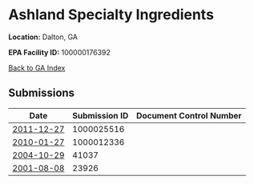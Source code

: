 # Ashland Specialty Ingredients

**Location:** Dalton, GA

**EPA Facility ID:** 100000176392

[Back to GA Index](../../index.md)

## Submissions

| Date | Submission ID | Document Control Number |
|------|--------------|-------------------------|
| [2011-12-27](submissions/1000025516.md) | 1000025516 |  |
| [2010-01-27](submissions/1000012336.md) | 1000012336 |  |
| [2004-10-29](submissions/41037.md) | 41037 |  |
| [2001-08-08](submissions/23926.md) | 23926 |  |
